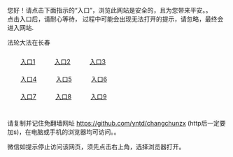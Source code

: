 您好！请点击下面指示的“入口”，浏览此网站是安全的，且为您带来平安。。 <br/>
点击入口后，请耐心等待， 过程中可能会出现无法打开的提示，请忽略，最终会进入网站. </br>

法轮大法在长春<br/>
<div style="padding:10px"><a style="margin:20px" target="_blank" href="https://d331hel9uhh4sj.cloudfront.net/2Qpsp?jfvnkkv" id="ccLink1" rel="nofollow">入口1</a> <a target="_blank" style="margin:20px" href="https://d2pbuuvp4eqlg2.cloudfront.net/2Qpsp?vggpx" id="ccLink2" rel="nofollow">入口2</a> <a style="margin:20px" target="_blank" href="https://d32mgm7w2b5ph6.cloudfront.net/2Qpsp?bvzkt" id="ccLink3" rel="nofollow">入口3</a></div>

<div style="padding:10px" ><a style="margin:20px" target="_blank" href="https://d331hel9uhh4sj.cloudfront.net/2Qpsp?jfvnkkv" id="ccLink4" rel="nofollow">入口4</a> <a style="margin:20px" href="https://d2pbuuvp4eqlg2.cloudfront.net/2Qpsp?vggpx" target="_blank" id="ccLink5" rel="nofollow">入口5</a> <a style="margin:20px" href="https://d32mgm7w2b5ph6.cloudfront.net/2Qpsp?bvzkt" target="_blank" id="ccLink6" rel="nofollow">入口6</a></div>

<div style="padding:10px"><a style="margin:20px" target="_blank" href="https://d331hel9uhh4sj.cloudfront.net/2Qpsp?jfvnkkv" id="ccLink7" rel="nofollow">入口7</a> <a style="margin:20px" href="https://d2pbuuvp4eqlg2.cloudfront.net/2Qpsp?vggpx" target="_blank" id="ccLink8" rel="nofollow">入口8</a> <a style="margin:20px" target="_blank" href="https://d32mgm7w2b5ph6.cloudfront.net/2Qpsp?bvzkt" id="ccLink9" rel="nofollow">入口9</a></div>

<br/>



请复制并记住免翻墙网址 https://github.com/yntd/changchunzx (http后一定要加s)，在电脑或手机的浏览器均可访问。。<br/>

微信如提示停止访问该网页，须先点击右上角，选择浏览器打开。
